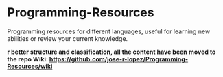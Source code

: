 # Programming-Resources
Programming resources for different languages, useful for learning new abilities or review your current knowledge. 

**r better structure and classification, all the content have been moved to the repo Wiki: https://github.com/jose-r-lopez/Programming-Resources/wiki**


